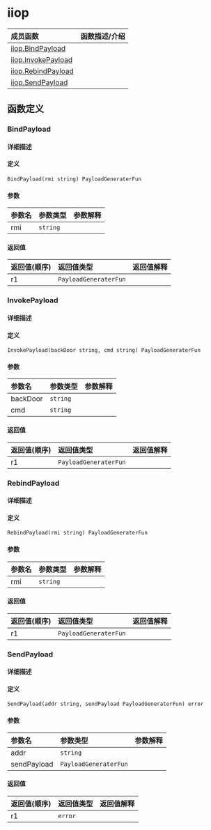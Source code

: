 # iiop

|成员函数|函数描述/介绍|
|:------|:--------|
| [iiop.BindPayload](#BindPayload) ||
| [iiop.InvokePayload](#InvokePayload) ||
| [iiop.RebindPayload](#RebindPayload) ||
| [iiop.SendPayload](#SendPayload) ||


## 函数定义
### BindPayload

#### 详细描述


#### 定义

`BindPayload(rmi string) PayloadGeneraterFun`

#### 参数
|参数名|参数类型|参数解释|
|:-----------|:---------- |:-----------|
| rmi | `string` |   |

#### 返回值
|返回值(顺序)|返回值类型|返回值解释|
|:-----------|:---------- |:-----------|
| r1 | `PayloadGeneraterFun` |   |


### InvokePayload

#### 详细描述


#### 定义

`InvokePayload(backDoor string, cmd string) PayloadGeneraterFun`

#### 参数
|参数名|参数类型|参数解释|
|:-----------|:---------- |:-----------|
| backDoor | `string` |   |
| cmd | `string` |   |

#### 返回值
|返回值(顺序)|返回值类型|返回值解释|
|:-----------|:---------- |:-----------|
| r1 | `PayloadGeneraterFun` |   |


### RebindPayload

#### 详细描述


#### 定义

`RebindPayload(rmi string) PayloadGeneraterFun`

#### 参数
|参数名|参数类型|参数解释|
|:-----------|:---------- |:-----------|
| rmi | `string` |   |

#### 返回值
|返回值(顺序)|返回值类型|返回值解释|
|:-----------|:---------- |:-----------|
| r1 | `PayloadGeneraterFun` |   |


### SendPayload

#### 详细描述


#### 定义

`SendPayload(addr string, sendPayload PayloadGeneraterFun) error`

#### 参数
|参数名|参数类型|参数解释|
|:-----------|:---------- |:-----------|
| addr | `string` |   |
| sendPayload | `PayloadGeneraterFun` |   |

#### 返回值
|返回值(顺序)|返回值类型|返回值解释|
|:-----------|:---------- |:-----------|
| r1 | `error` |   |



